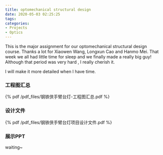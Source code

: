 ```yaml
---
title: optomechanical structural design
date: 2020-05-03 02:25:25
tags:
categories:
- Projects
- Optics
---
```


This is the major assignment for our optomechanical structural design course. Thanks a lot for Xiaowen Wang, Longxun Cao and Hanmo Mei. That  week we all had little time for sleep and we finally made a really big guy! Although that period was very hard , I really cherish it.

I will make it more detailed when I have time.



### 工程图汇总

{% pdf /pdf_files/钢铁侠手臂台灯-工程图汇总.pdf %}



### 设计文件

{% pdf /pdf_files/钢铁侠手臂台灯项目设计文件.pdf %}



### 展示PPT

waiting~